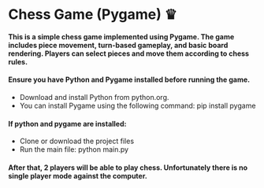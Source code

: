 # Chess Game (Pygame) ♛

#### This is a simple chess game implemented using Pygame. The game includes piece movement, turn-based gameplay, and basic board rendering. Players can select pieces and move them according to chess rules.

#### Ensure you have Python and Pygame installed before running the game.
- Download and install Python from python.org.
- You can install Pygame using the following command: pip install pygame

#### If python and pygame are installed:
- Clone or download the project files
- Run the main file: python main.py
#### After that, 2 players will be able to play chess. Unfortunately there is no single player mode against the computer.


